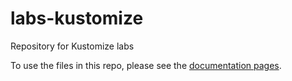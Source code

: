 # labs-kustomize

Repository for Kustomize labs

To use the files in this repo, please see the [documentation pages](https://joseeden.github.io/joeden/docs/Kubernetes-Tools/Kustomize/Starter-Notes).

